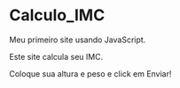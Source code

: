 # Calculo_IMC
Meu primeiro site usando JavaScript.

Este site calcula seu IMC.

Coloque sua altura e peso e click em Enviar!
